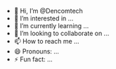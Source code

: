 - 👋 Hi, I’m @Dencomtech
- 👀 I’m interested in ...
- 🌱 I’m currently learning ...
- 💞️ I’m looking to collaborate on ...
- 📫 How to reach me ...
- 😄 Pronouns: ...
- ⚡ Fun fact: ...

<!---
Dencomtech/Dencomtech is a ✨ special ✨ repository because its `README.md` (this file) appears on your GitHub profile.
You can click the Preview link to take a look at your changes.
--->
